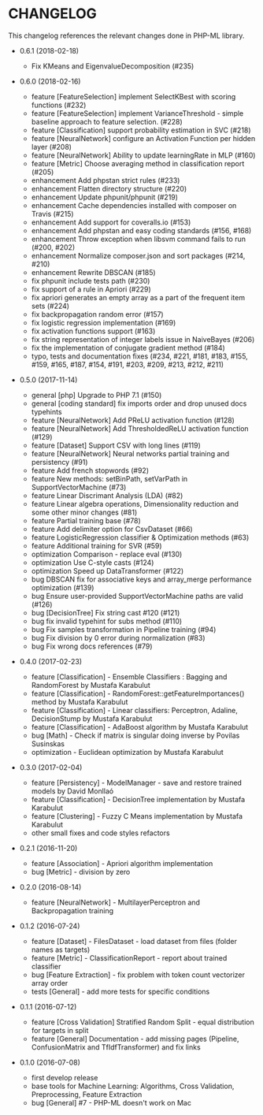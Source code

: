 CHANGELOG
=========

This changelog references the relevant changes done in PHP-ML library.

* 0.6.1 (2018-02-18)
    * Fix KMeans and EigenvalueDecomposition (#235)

* 0.6.0 (2018-02-16)
    * feature [FeatureSelection] implement SelectKBest with scoring functions (#232)
    * feature [FeatureSelection] implement VarianceThreshold - simple baseline approach to feature selection.  (#228)
    * feature [Classification] support probability estimation in SVC (#218)
    * feature [NeuralNetwork] configure an Activation Function per hidden layer (#208)
    * feature [NeuralNetwork] Ability to update learningRate in MLP (#160)
    * feature [Metric] Choose averaging method in classification report (#205)
    * enhancement Add phpstan strict rules (#233)
    * enhancement Flatten directory structure (#220)
    * enhancement Update phpunit/phpunit (#219)
    * enhancement Cache dependencies installed with composer on Travis (#215)
    * enhancement Add support for coveralls.io (#153)
    * enhancement Add phpstan and easy coding standards (#156, #168)
    * enhancement Throw exception when libsvm command fails to run (#200, #202)
    * enhancement Normalize composer.json and sort packages (#214, #210)
    * enhancement Rewrite DBSCAN (#185)
    * fix phpunit include tests path (#230)
    * fix support of a rule in Apriori (#229)
    * fix apriori generates an empty array as a part of the frequent item sets (#224)
    * fix backpropagation random error (#157)
    * fix logistic regression implementation (#169)
    * fix activation functions support (#163)
    * fix string representation of integer labels issue in NaiveBayes (#206)
    * fix the implementation of conjugate gradient method (#184)
    * typo, tests and documentation fixes (#234, #221, #181, #183, #155, #159, #165, #187, #154, #191, #203, #209, #213, #212, #211)

* 0.5.0 (2017-11-14)
    * general [php] Upgrade to PHP 7.1 (#150)
    * general [coding standard] fix imports order and drop unused docs typehints
    * feature [NeuralNetwork] Add PReLU activation function (#128)
    * feature [NeuralNetwork] Add ThresholdedReLU activation function (#129)
    * feature [Dataset] Support CSV with long lines (#119)
    * feature [NeuralNetwork] Neural networks partial training and persistency (#91)
    * feature Add french stopwords (#92)
    * feature New methods: setBinPath, setVarPath in SupportVectorMachine (#73)
    * feature Linear Discrimant Analysis (LDA) (#82)
    * feature Linear algebra operations, Dimensionality reduction and some other minor changes (#81)
    * feature Partial training base (#78)
    * feature Add delimiter option for CsvDataset (#66)
    * feature LogisticRegression classifier & Optimization methods (#63)
    * feature Additional training for SVR (#59)
    * optimization Comparison - replace eval (#130)
    * optimization Use C-style casts (#124)
    * optimization Speed up DataTransformer (#122)
    * bug DBSCAN fix for associative keys and array_merge performance optimization (#139)
    * bug Ensure user-provided SupportVectorMachine paths are valid (#126)
    * bug [DecisionTree] Fix string cast #120 (#121)
    * bug fix invalid typehint for subs method (#110)
    * bug Fix samples transformation in Pipeline training (#94)
    * bug Fix division by 0 error during normalization (#83)
    * bug Fix wrong docs references (#79)

* 0.4.0 (2017-02-23)
    * feature [Classification] - Ensemble Classifiers : Bagging and RandomForest by Mustafa Karabulut
    * feature [Classification] - RandomForest::getFeatureImportances() method by Mustafa Karabulut
    * feature [Classification] - Linear classifiers: Perceptron, Adaline, DecisionStump by Mustafa Karabulut
    * feature [Classification] - AdaBoost algorithm by Mustafa Karabulut
    * bug [Math] - Check if matrix is singular doing inverse by Povilas Susinskas
    * optimization - Euclidean optimization by Mustafa Karabulut

* 0.3.0 (2017-02-04)
    * feature [Persistency] - ModelManager - save and restore trained models by David Monllaó
    * feature [Classification] - DecisionTree implementation by Mustafa Karabulut
    * feature [Clustering] - Fuzzy C Means implementation by Mustafa Karabulut
    * other small fixes and code styles refactors

* 0.2.1 (2016-11-20)
    * feature [Association] - Apriori algorithm implementation
    * bug [Metric] - division by zero

* 0.2.0 (2016-08-14)
    * feature [NeuralNetwork] - MultilayerPerceptron and Backpropagation training 

* 0.1.2 (2016-07-24)
    * feature [Dataset] - FilesDataset - load dataset from files (folder names as targets)
    * feature [Metric] - ClassificationReport - report about trained classifier
    * bug [Feature Extraction] - fix problem with token count vectorizer array order
    * tests [General] - add more tests for specific conditions

* 0.1.1 (2016-07-12)
    * feature [Cross Validation] Stratified Random Split - equal distribution for targets in split
    * feature [General] Documentation - add missing pages (Pipeline, ConfusionMatrix and TfIdfTransformer) and fix links 

* 0.1.0 (2016-07-08)
    * first develop release
    * base tools for Machine Learning: Algorithms, Cross Validation, Preprocessing, Feature Extraction
    * bug [General] #7 - PHP-ML doesn't work on Mac
